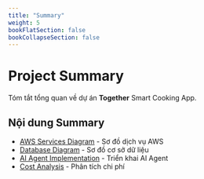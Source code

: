 ```yaml
---
title: "Summary"
weight: 5
bookFlatSection: false
bookCollapseSection: false
---
```


# Project Summary

Tóm tắt tổng quan về dự án **Together** Smart Cooking App.

## Nội dung Summary

- [AWS Services Diagram](aws-services-diagram) - Sơ đồ dịch vụ AWS
- [Database Diagram](database-diagram) - Sơ đồ cơ sở dữ liệu  
- [AI Agent Implementation](ai-agent-implementation) - Triển khai AI Agent
- [Cost Analysis](cost-analysis) - Phân tích chi phí
